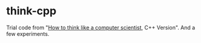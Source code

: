 # think-cpp
Trial code from "[How to think like a computer scientist](http://greenteapress.com/thinkcpp/), C++ Version". And a few experiments.

